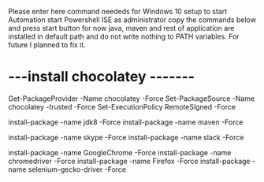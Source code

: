 Please enter here command neededs for Windows 10 setup to start Automation
start Powershell ISE as administrator copy the commands below and press start button for now java, maven and rest of application are installed in default path and do not write nothing to PATH variables. For future I planned to fix it.

#          ---install chocolatey -------

Get-PackageProvider -Name chocolatey -Force
Set-PackageSource -Name chocolatey -trusted -Force
Set-ExecutionPolicy RemoteSigned -Force

install-package -name jdk8 -Force
install-package -name maven -Force

install-package -name skype  -Force
install-package -name slack -Force

install-package -name GoogleChrome -Force
install-package -name chromedriver -Force
install-package -name Firefox -Force
install-package -name selenium-gecko-driver -Force
